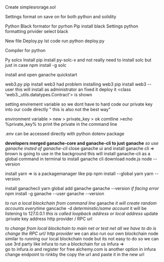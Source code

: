 Create simplesrorage.sol

Settings format on save on for both python and solidity


Python 
 Black formator for pyrhon 
   Pip install black
     Settings python formatting privider select black


New file
   Deploy.py 
    Ist code run
    python deploy.py

Compiler for python

Py solcx
Install
 pip install py-solc-x
and
not really need to install solc but just in case 
npm install -g solc

install and open ganache
quickstart 

web3.py
pip install web3
had problem installing web3 
pip install web3 --user
this will install as administrator an fixed it
 deploy it
<class 'web3._utils.datatypes.Contract'>  is shown

setting envirement variable so we dont have to hard code our private key into our code directly " this is also not the best way"

environment variable > new > private_key > ok
comtline >echo %private_key%
to print the private in the command line

.env can be accessed directly with python dotenv package 

**developers merged ganache-core and ganache-cli to just ganache**
*so use ganache insted of ganache-cli*
close ganache ui and install ganache cli => brown is going to use in the background
this will install ganache-cli as a global command in terminal
to install ganache cli download node.js
node --version

install yarn => is a packagemanager like pip
  npm install --global yarn
  yarn --version

install ganachecli
  yarn global add ganache
  ganache --version
  *if facing error*
  npm install -g ganache --user
  ganache --version

*to run a local blockchain from command line*
  ganache *it will create random accounts everytime*
  gancache -d *determinstic/same account*
  it will be listening to 127.0.0.1 *this is called loopback address or local address*
  update :private key 
          address
          http provider / RPC url

*to change from local blockchain to main net or test net all we have to do is change the RPC url/ http provider*
we can also run our own blockchain node similar to running our local blockchain node
but its not easy to do so we can use 3rd party like infura to run a blockchain for us
infura  =>  
          go to infura.io and register for free 
          alchemy.com is another option
          in infura change endpoint to rinkby
          the copy the url and paste it in the new url



     

